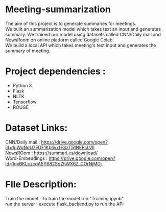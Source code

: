 # Meeting-summarization

The aim of this project is to generate summaries for meetings.  
We built an summarization model which takes text an input and generates summary.  We trained our model using datasets called CNN/Daily mail and NewsRoom on online platform called Google Colab.  
We build a local API which takes meeting's text input and generates the summary of meeting.

# Project dependencies :
* Python 3
* Flask
* NLTK
* Tensorflow
* ROUGE

# Dataset Links:
CNN/Daily mail   : https://drive.google.com/open?id=1uWoNdU7EDF1KbIivxfESzT51NEEsLVII  
NewsROom 	     : https://summari.es/download/  
Word-Embeddings  : https://drive.google.com/open?id=1qxBKLczcqA5Y682SpZhWX6Z_COrNjMDj. 

# FIle Description:   
Train the model : To train the model run "Training.ipynb"  
run the server  : execute flask_backend.py to run the API  
